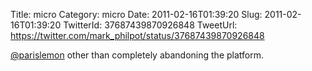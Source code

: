 Title: micro
Category: micro
Date: 2011-02-16T01:39:20
Slug: 2011-02-16T01:39:20
TwitterId: 37687439870926848
TweetUrl: https://twitter.com/mark_philpot/status/37687439870926848

[@parislemon](https://twitter.com/parislemon) other than completely abandoning the platform.